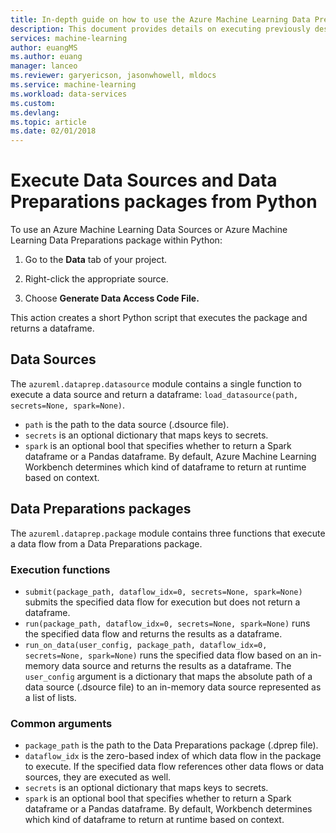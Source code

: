 ```yaml
---
title: In-depth guide on how to use the Azure Machine Learning Data Preparations execution API | Microsoft Docs
description: This document provides details on executing previously designed Data Sources and Data Preparations packages
services: machine-learning
author: euangMS
ms.author: euang
manager: lanceo
ms.reviewer: garyericson, jasonwhowell, mldocs
ms.service: machine-learning
ms.workload: data-services
ms.custom: 
ms.devlang: 
ms.topic: article 
ms.date: 02/01/2018
---
```

# Execute Data Sources and Data Preparations packages from Python

To use an Azure Machine Learning Data Sources or Azure Machine Learning Data Preparations package within Python:

1. Go to the **Data** tab of your project.

2. Right-click the appropriate source.

3. Choose **Generate Data Access Code File.**

This action creates a short Python script that executes the package and returns a dataframe.

## Data Sources

The `azureml.dataprep.datasource` module contains a single function to execute a data source and return a dataframe: `load_datasource(path, secrets=None, spark=None)`.
- `path` is the path to the data source (.dsource file).
- `secrets` is an optional dictionary that maps keys to secrets.
- `spark` is an optional bool that specifies whether to return a Spark dataframe or a Pandas dataframe. By default, Azure Machine Learning Workbench determines which kind of dataframe to return at runtime based on context.

## Data Preparations packages

The `azureml.dataprep.package` module contains three functions that execute a data flow from a Data Preparations package.

### Execution functions

- `submit(package_path, dataflow_idx=0, secrets=None, spark=None)` submits the specified data flow for execution but does not return a dataframe.
- `run(package_path, dataflow_idx=0, secrets=None, spark=None)` runs the specified data flow and returns the results as a dataframe.
- `run_on_data(user_config, package_path, dataflow_idx=0, secrets=None, spark=None)` runs the specified data flow based on an in-memory data source and returns the results as a dataframe. The `user_config` argument is a dictionary that maps the absolute path of a data source (.dsource file) to an in-memory data source represented as a list of lists.

### Common arguments

- `package_path` is the path to the Data Preparations package (.dprep file).
- `dataflow_idx` is the zero-based index of which data flow in the package to execute. If the specified data flow references other data flows or data sources, they are executed as well.
- `secrets` is an optional dictionary that maps keys to secrets.
- `spark` is an optional bool that specifies whether to return a Spark dataframe or a Pandas dataframe. By default, Workbench determines which kind of dataframe to return at runtime based on context.
